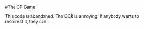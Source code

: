 #The CP Game

This code is abandoned. The OCR is annoying. If anybody wants to resorrect it, they can.
